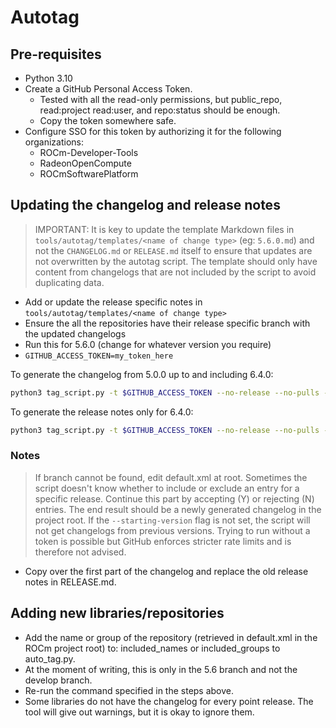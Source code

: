 # Autotag

## Pre-requisites

* Python 3.10
* Create a GitHub Personal Access Token.
  * Tested with all the read-only permissions, but public_repo, read:project read:user, and repo:status should be enough.
  * Copy the token somewhere safe.
* Configure SSO for this token by authorizing it for the following organizations:
  * ROCm-Developer-Tools
  * RadeonOpenCompute
  * ROCmSoftwarePlatform

## Updating the changelog and release notes

> IMPORTANT: It is key to update the template Markdown files in `tools/autotag/templates/<name of change type>` (eg: `5.6.0.md`) and not the `CHANGELOG.md` or `RELEASE.md` itself to ensure that updates are not overwritten by the autotag script. The template should only have content from changelogs that are not included by the script to avoid duplicating data.

* Add or update the release specific notes in `tools/autotag/templates/<name of change type>`
* Ensure the all the repositories have their release specific branch with the updated changelogs
* Run this for 5.6.0 (change for whatever version you require)
* `GITHUB_ACCESS_TOKEN=my_token_here`

To generate the changelog from 5.0.0 up to and including 6.4.0:

```sh
python3 tag_script.py -t $GITHUB_ACCESS_TOKEN --no-release --no-pulls --starting-version=5.0.0 --compile_file ../../CHANGELOG.md --branch release/rocm-rel-6.4 6.4.0
```

To generate the release notes only for 6.4.0:

```sh
python3 tag_script.py -t $GITHUB_ACCESS_TOKEN --no-release --no-pulls --compile_file ../../RELEASE.md --branch release/rocm-rel-6.4 6.4.0
```

### Notes

> If branch cannot be found, edit default.xml at root.
> Sometimes the script doesn't know whether to include or exclude an entry for a specific release. Continue this part by accepting (Y) or rejecting (N) entries.
> The end result should be a newly generated changelog in the project root.
> If the `--starting-version` flag is not set, the script will not get changelogs from previous versions.
> Trying to run without a token is possible but GitHub enforces stricter rate limits and is therefore not advised.

* Copy over the first part of the changelog and replace the old release notes in RELEASE.md.

## Adding new libraries/repositories

* Add the name or group of the repository (retrieved in default.xml in the ROCm project root) to: included_names or included_groups to auto_tag.py.
* At the moment of writing, this is only in the 5.6 branch and not the develop branch.
* Re-run the command specified in the steps above.
* Some libraries do not have the changelog for every point release. The tool will give out warnings, but it is okay to ignore them.
